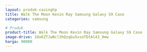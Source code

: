 ```yaml
---
layout: produk-casinghp
title: Walk The Moon Kevin Ray Samsung Galaxy S9 Case
categories: samsung

# Produk
product-title: Walk The Moon Kevin Ray Samsung Galaxy S9 Case
image-drive: 1Oo6ZTJwNcl3hQzqGu5vsoTDtAl43_9mw
harga: 90000
---
```

